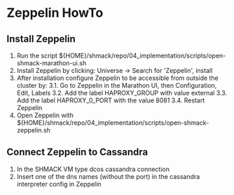 # Zeppelin HowTo

## Install Zeppelin
1. Run the script ${HOME}/shmack/repo/04_implementation/scripts/open-shmack-marathon-ui.sh
2. Install Zeppelin by clicking: Universe -> Search for 'Zeppelin', install
3. After installation configure Zeppelin to be accessible from outside the cluster by:
  3.1. Go to Zeppelin in the Marathon UI, then Configuration, Edit, Labels
  3.2. Add the label HAPROXY_GROUP with value external
  3.3. Add the label HAPROXY_0_PORT with the value 8081
  3.4. Restart Zeppelin
8. Open Zeppelin with ${HOME}/shmack/repo/04_implementation/scripts/open-shmack-zeppelin.sh


## Connect Zeppelin to Cassandra
1. In the SHMACK VM type dcos cassandra connection
2. Insert one of the dns names (without the port) in the cassandra interpreter config in Zeppelin
